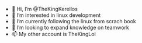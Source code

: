 - 👋 Hi, I’m @TheKingKerellos
- 👀 I’m interested in linux development
- 🌱 I’m currently following the linux from scrach book
- 💞️ I’m looking to expand knowledge on teamwork
- 📫 My other account is TheKingLol

<!---
TheKingKerellos/TheKingKerellos is a ✨ special ✨ repository because its `README.md` (this file) appears on your GitHub profile.
You can click the Preview link to take a look at your changes.
--->
